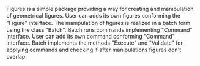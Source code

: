 Figures is a simple package providing a way for creating and manipulation of geometrical ﬁgures.
User can adds its own ﬁgures conforming the "Figure" interface. The manipulation of ﬁgures is
realized in a batch form using the class "Batch". Batch runs commands implementing "Command" interface.
User can add its own command conforming "Command" interface. Batch implements the methods "Execute" and
"Validate" for applying commands and checking if after manipulations ﬁgures don't overlap.
